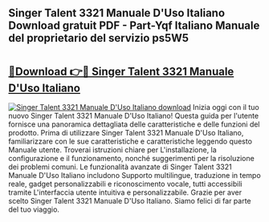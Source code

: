 ## Singer Talent 3321 Manuale D'Uso Italiano Download gratuit PDF - Part-Yqf Italiano Manuale del proprietario del servizio ps5W5

# <h2><a href="http://dfb56j5.blite.top/?on=Singer+Talent+3321+Manuale+D%27Uso+Italiano">🔗Download 👉🔴 Singer Talent 3321 Manuale D'Uso Italiano</a></h2>

[![Singer Talent 3321 Manuale D'Uso Italiano download](https://i.imgur.com/lujVjoI.png)](http://dfb56j5.blite.top/?on=Singer+Talent+3321+Manuale+D%27Uso+Italiano)
Inizia oggi con il tuo nuovo Singer Talent 3321 Manuale D'Uso Italiano! Questa guida per l'utente fornisce una panoramica dettagliata delle caratteristiche e delle funzioni del prodotto. Prima di utilizzare Singer Talent 3321 Manuale D'Uso Italiano, familiarizzare con le sue caratteristiche e caratteristiche leggendo questo Manuale utente. Troverai istruzioni chiare per L'installazione, la configurazione e il funzionamento, nonché suggerimenti per la risoluzione dei problemi comuni. Le funzionalità avanzate di Singer Talent 3321 Manuale D'Uso Italiano includono Supporto multilingue, traduzione in tempo reale, gadget personalizzabili e riconoscimento vocale, tutti accessibili tramite L'interfaccia utente intuitiva e personalizzabile. Grazie per aver scelto Singer Talent 3321 Manuale D'Uso Italiano. Siamo felici di far parte del tuo viaggio.
